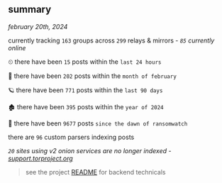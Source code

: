 
## summary
_february 20th, 2024_

currently tracking `163` groups across `299` relays & mirrors - _`85` currently online_

⏲ there have been `15` posts within the `last 24 hours`

🦈 there have been `202` posts within the `month of february`

🪐 there have been `771` posts within the `last 90 days`

🏚 there have been `395` posts within the `year of 2024`

🦕 there have been `9677` posts `since the dawn of ransomwatch`

there are `96` custom parsers indexing posts

_`20` sites using v2 onion services are no longer indexed - [support.torproject.org](https://support.torproject.org/onionservices/v2-deprecation/)_

> see the project [README](https://github.com/joshhighet/ransomwatch#ransomwatch--) for backend technicals
